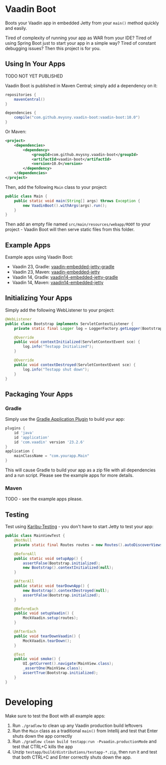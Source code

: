 # Vaadin Boot

Boots your Vaadin app in embedded Jetty from your `main()` method quickly and easily.

Tired of complexity of running your app as WAR from your IDE? Tired of using Spring Boot just to start your app in a simple way?
Tired of constant debugging issues? Then this project is for you.

## Using In Your Apps

TODO NOT YET PUBLISHED

Vaadin Boot is published in Maven Central; simply add a dependency on it:

```groovy
repositories {
    mavenCentral()
}

dependencies {
    compile("com.github.mvysny.vaadin-boot:vaadin-boot:10.0")
}
```
Or Maven:
```xml
<project>
	<dependencies>
		<dependency>
			<groupId>com.github.mvysny.vaadin-boot</groupId>
			<artifactId>vaadin-boot</artifactId>
			<version>10.0</version>
		</dependency>
    </dependencies>
</project>
```

Then, add the following `Main` class to your project:
```java
public class Main {
    public static void main(String[] args) throws Exception {
        new VaadinBoot().withArgs(args).run();
    }
}
```

Then add an empty file named `src/main/resources/webapp/ROOT` to your project -
Vaadin Boot will then serve static files from this folder.

## Example Apps

Example apps using Vaadin Boot:

* Vaadin 23, Gradle: [vaadin-embedded-jetty-gradle](https://github.com/mvysny/vaadin-embedded-jetty-gradle)
* Vaadin 23, Maven: [vaadin-embedded-jetty](https://github.com/mvysny/vaadin-embedded-jetty)
* Vaadin 14, Gradle: [vaadin14-embedded-jetty-gradle](https://github.com/mvysny/vaadin14-embedded-jetty-gradle)
* Vaadin 14, Maven: [vaadin14-embedded-jetty](https://github.com/mvysny/vaadin14-embedded-jetty)

## Initializing Your Apps

Simply add the following WebListener to your project:

```java
@WebListener
public class Bootstrap implements ServletContextListener {
    private static final Logger log = LoggerFactory.getLogger(Bootstrap.class);

    @Override
    public void contextInitialized(ServletContextEvent sce) {
        log.info("Testapp Initialized");
    }

    @Override
    public void contextDestroyed(ServletContextEvent sce) {
        log.info("Testapp shut down");
    }
}
```

## Packaging Your Apps

### Gradle

Simply use the [Gradle Application Plugin](https://docs.gradle.org/current/userguide/application_plugin.html)
to build your app:
```groovy
plugins {
    id 'java'
    id 'application'
    id 'com.vaadin' version '23.2.6'
}
application {
    mainClassName = "com.yourapp.Main"
}
```

This will cause Gradle to build your app as a zip file with all dependencies and a run script.
Please see the example apps for more details.

### Maven

TODO - see the example apps please.

## Testing

Test using [Karibu-Testing](https://github.com/mvysny/karibu-testing/) - you don't have to start
Jetty to test your app:

```java
public class MainViewTest {
    @NotNull
    private static final Routes routes = new Routes().autoDiscoverViews("com.example");

    @BeforeAll
    public static void setupApp() {
        assertFalse(Bootstrap.initialized);
        new Bootstrap().contextInitialized(null);
    }

    @AfterAll
    public static void tearDownApp() {
        new Bootstrap().contextDestroyed(null);
        assertFalse(Bootstrap.initialized);
    }

    @BeforeEach
    public void setupVaadin() {
        MockVaadin.setup(routes);
    }

    @AfterEach
    public void tearDownVaadin() {
        MockVaadin.tearDown();
    }

    @Test
    public void smoke() {
        UI.getCurrent().navigate(MainView.class);
        _assertOne(MainView.class);
        assertTrue(Bootstrap.initialized);
    }
}
```

# Developing

Make sure to test the Boot with all example apps:

1. Run `./gradlew` to clean up any Vaadin production build leftovers
2. Run the `Main` class as a traditional `main()` from Intellij and test that Enter shuts down the app correctly
3. Run `./gradlew clean build testapp:run -Pvaadin.productionMode` and test that CTRL+C kills the app
4. Unzip `testapp/build/distributions/testapp-*.zip`, then run it and test that both CTRL+C and Enter correctly shuts down the app.
